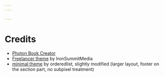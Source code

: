```yaml
---
---

---
```


# Credits

- [Photon Book Creator](https://github.com/cedricss/photon)
- [Freelancer theme](https://github.com/IronSummitMedia/startbootstrap-freelancer) by IronSummitMedia
- [minimal theme](http://orderedlist.com/minimal/) by orderedlist, slightly modified (larger layout, footer on the section part, no subpixel treatment)
